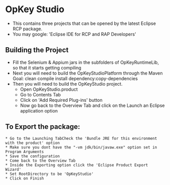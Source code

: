 # OpKey Studio

* This contains three projects that can be opened by the latest Eclipse RCP package.
* You may google: 'Eclipse IDE for RCP and RAP Developers'

## Building the Project
* Fill the Selenium & Appium jars in the subfolders of OpKeyRuntimeLib, so that it starts getting compiling
* Next you will need to build the OpKeyStudioPlatform through the Maven Goal: clean compile install dependency:copy-dependencies
* Then you will need to build the OpKeyStudio project.
    * Open OpKeyStudio.product
	* Go to Contents Tab
	* Click on 'Add Required Plug-ins' button
	* Now go back to the Overview Tab and click on the Launch an Eclipse application option
	
## To Export the package:
    * Go to the Launching TabCheck the 'Bundle JRE for this environment with the product' option
	* Make sure you dont have the "-vm jdk/bin/javaw.exe" option set in Program Arguments
	* Save the configuration
	* Come back to the Overview Tab
    * Inside the Exporting option click the 'Eclipse Product Export Wizard'
	* Set RootDirectory to be 'OpKeyStudio'
	* Click on Finish